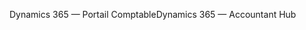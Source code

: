 <span data-ttu-id="27ebb-101">Dynamics 365 — Portail Comptable</span><span class="sxs-lookup"><span data-stu-id="27ebb-101">Dynamics 365 — Accountant Hub</span></span>
